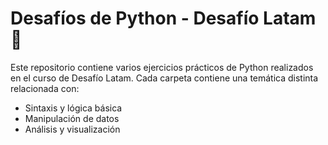 # Desafíos de Python - Desafío Latam 🐍

Este repositorio contiene varios ejercicios prácticos de Python realizados en el curso de Desafío Latam. Cada carpeta contiene una temática distinta relacionada con:

- Sintaxis y lógica básica
- Manipulación de datos
- Análisis y visualización